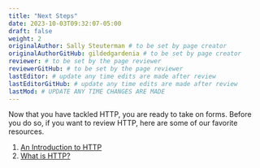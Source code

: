 ```yaml
---
title: "Next Steps"
date: 2023-10-03T09:32:07-05:00
draft: false
weight: 2
originalAuthor: Sally Steuterman # to be set by page creator
originalAuthorGitHub: gildedgardenia # to be set by page creator
reviewer: # to be set by the page reviewer
reviewerGitHub: # to be set by the page reviewer
lastEditor: # update any time edits are made after review
lastEditorGitHub: # update any time edits are made after review
lastMod: # UPDATE ANY TIME CHANGES ARE MADE
---
```


Now that you have tackled HTTP, you are ready to take on forms. Before you do so, if you want to review HTTP, here are some of our favorite resources.

1. [An Introduction to HTTP](https://www.freecodecamp.org/news/http-and-everything-you-need-to-know-about-it/)
1. [What is HTTP?](https://www.w3schools.com/whatis/whatis_http.asp)